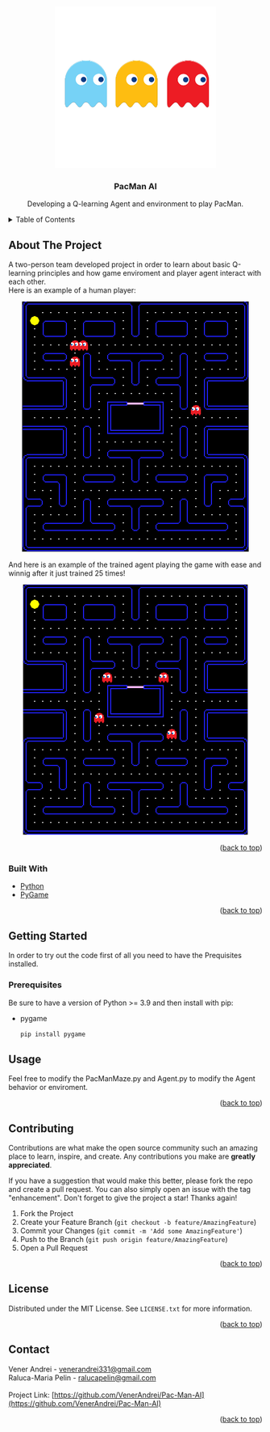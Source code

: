 <div id="top"></div>
<!-- PROJECT LOGO -->
<br />
<div align="center">
  <a href="https://github.com/github_username/repo_name">
    <img src="images/logo.png" alt="Logo" width="320" height="320">
  </a>

<h3 align="center">PacMan AI</h3>

  <p align="center">
    Developing a Q-learning Agent and environment to play PacMan.
  </p>
</div>



<!-- TABLE OF CONTENTS -->
<details>
  <summary>Table of Contents</summary>
  <ol>
    <li>
      <a href="#about-the-project">About The Project</a>
      <ul>
        <li><a href="#built-with">Built With</a></li>
      </ul>
    </li>
    <li>
      <a href="#getting-started">Getting Started</a>
      <ul>
        <li><a href="#prerequisites">Prerequisites</a></li>
      </ul>
    </li>
    <li><a href="#contributing">Contributing</a></li>
    <li><a href="#license">License</a></li>
    <li><a href="#contact">Contact</a></li>
  </ol>
</details>



<!-- ABOUT THE PROJECT -->
## About The Project

A two-person team developed project in order to learn about basic Q-learning principles and how game enviroment and player agent interact with each other.
<br>Here is an example of a human player:

<p align="center">
  <img  src="./images/PlayerGame.gif">
</p>

And here is an example of the trained agent playing the game with ease and winnig after it just trained 25 times!

<p align="center">
  <img src="./images/Win.gif">
</p>



<p align="right">(<a href="#top">back to top</a>)</p>

### Built With

* [Python](https://www.python.org/)
* [PyGame](https://nextjs.org/)

<p align="right">(<a href="#top">back to top</a>)</p>



<!-- GETTING STARTED -->
## Getting Started

In order to try out the code first of all you need to have the Prequisites installed.

### Prerequisites

Be sure to have a version of Python >= 3.9 and then install with pip:
* pygame
  ```sh
  pip install pygame
  ```

<!-- USAGE EXAMPLES -->
## Usage

Feel free to modify the PacManMaze.py and Agent.py to modify the Agent behavior or enviroment.

<p align="right">(<a href="#top">back to top</a>)</p>

## Contributing

Contributions are what make the open source community such an amazing place to learn, inspire, and create. Any contributions you make are **greatly appreciated**.

If you have a suggestion that would make this better, please fork the repo and create a pull request. You can also simply open an issue with the tag "enhancement".
Don't forget to give the project a star! Thanks again!

1. Fork the Project
2. Create your Feature Branch (`git checkout -b feature/AmazingFeature`)
3. Commit your Changes (`git commit -m 'Add some AmazingFeature'`)
4. Push to the Branch (`git push origin feature/AmazingFeature`)
5. Open a Pull Request

<p align="right">(<a href="#top">back to top</a>)</p>

<!-- LICENSE -->
## License

Distributed under the MIT License. See `LICENSE.txt` for more information.

<p align="right">(<a href="#top">back to top</a>)</p>

<!-- CONTACT -->
## Contact

Vener Andrei - venerandrei331@gmail.com<br>
Raluca-Maria Pelin - ralucapelin@gmail.com<br><br>
Project Link: [https://github.com/VenerAndrei/Pac-Man-AI](https://github.com/VenerAndrei/Pac-Man-AI)

<p align="right">(<a href="#top">back to top</a>)</p>




<!-- MARKDOWN LINKS & IMAGES -->
<!-- https://www.markdownguide.org/basic-syntax/#reference-style-links -->
[contributors-shield]: https://img.shields.io/github/contributors/github_username/repo_name.svg?style=for-the-badge
[contributors-url]: https://github.com/github_username/repo_name/graphs/contributors
[forks-shield]: https://img.shields.io/github/forks/github_username/repo_name.svg?style=for-the-badge
[forks-url]: https://github.com/github_username/repo_name/network/members
[stars-shield]: https://img.shields.io/github/stars/github_username/repo_name.svg?style=for-the-badge
[stars-url]: https://github.com/github_username/repo_name/stargazers
[issues-shield]: https://img.shields.io/github/issues/github_username/repo_name.svg?style=for-the-badge
[issues-url]: https://github.com/github_username/repo_name/issues
[license-shield]: https://img.shields.io/github/license/github_username/repo_name.svg?style=for-the-badge
[license-url]: https://github.com/github_username/repo_name/blob/master/LICENSE.txt
[linkedin-shield]: https://img.shields.io/badge/-LinkedIn-black.svg?style=for-the-badge&logo=linkedin&colorB=555
[linkedin-url]: https://linkedin.com/in/linkedin_username
[product-screenshot]: images/screenshot.png
